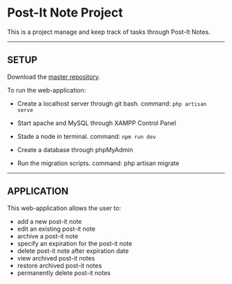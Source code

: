 # Post-It Note Project

This is a project manage and keep track of tasks through Post-It Notes.

-----
SETUP
-----

Download the [master repository](https://github.com/kvzary/post-it-notes/tree/master).

To run the web-application:
* Create a localhost server through git bash. command: ```php artisan serve```
* Start apache and MySQL through XAMPP Control Panel
* Stade a node in terminal. command: ```npm run dev```

* Create a database through phpMyAdmin
* Run the migration scripts. command: php artisan migrate

-----------
APPLICATION
-----------

This web-application allows the user to:
* add a new post-it note
* edit an existing post-it note
* archive a post-it note
* specify an expiration for the post-it note
* delete post-it note after expiration date
* view archived post-it notes
* restore archived post-it notes
* permanently delete post-it notes
